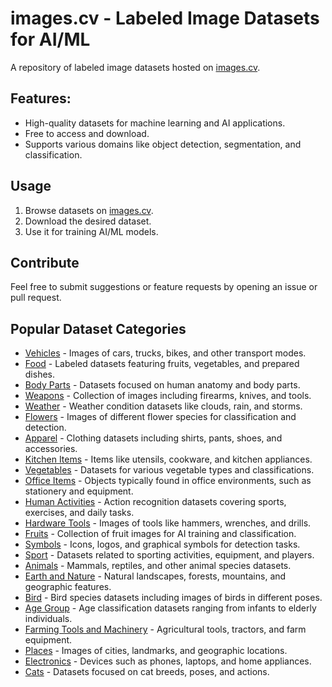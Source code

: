 # images.cv - Labeled Image Datasets for AI/ML  
A repository of labeled image datasets hosted on [images.cv](https://images.cv).  

## Features:
- High-quality datasets for machine learning and AI applications.
- Free to access and download.
- Supports various domains like object detection, segmentation, and classification.

## Usage
1. Browse datasets on [images.cv](https://images.cv).
2. Download the desired dataset.
3. Use it for training AI/ML models.

## Contribute
Feel free to submit suggestions or feature requests by opening an issue or pull request.

## Popular Dataset Categories  

- [Vehicles](https://images.cv/dataset-categories/vehicles) - Images of cars, trucks, bikes, and other transport modes.  
- [Food](https://images.cv/dataset-categories/food) - Labeled datasets featuring fruits, vegetables, and prepared dishes.  
- [Body Parts](https://images.cv/dataset-categories/body-parts) - Datasets focused on human anatomy and body parts.  
- [Weapons](https://images.cv/dataset-categories/weapons) - Collection of images including firearms, knives, and tools.  
- [Weather](https://images.cv/dataset-categories/weather) - Weather condition datasets like clouds, rain, and storms.  
- [Flowers](https://images.cv/dataset-categories/flowers) - Images of different flower species for classification and detection.  
- [Apparel](https://images.cv/dataset-categories/apparel) - Clothing datasets including shirts, pants, shoes, and accessories.  
- [Kitchen Items](https://images.cv/dataset-categories/kitchen-items) - Items like utensils, cookware, and kitchen appliances.  
- [Vegetables](https://images.cv/dataset-categories/vegetable) - Datasets for various vegetable types and classifications.  
- [Office Items](https://images.cv/dataset-categories/office-items) - Objects typically found in office environments, such as stationery and equipment.  
- [Human Activities](https://images.cv/dataset-categories/human-activities) - Action recognition datasets covering sports, exercises, and daily tasks.  
- [Hardware Tools](https://images.cv/dataset-categories/hardware-tools) - Images of tools like hammers, wrenches, and drills.  
- [Fruits](https://images.cv/dataset-categories/fruits) - Collection of fruit images for AI training and classification.  
- [Symbols](https://images.cv/dataset-categories/symbols) - Icons, logos, and graphical symbols for detection tasks.  
- [Sport](https://images.cv/dataset-categories/sport) - Datasets related to sporting activities, equipment, and players.  
- [Animals](https://images.cv/dataset-categories/animals) - Mammals, reptiles, and other animal species datasets.  
- [Earth and Nature](https://images.cv/dataset-categories/earth-and-nature) - Natural landscapes, forests, mountains, and geographic features.  
- [Bird](https://images.cv/dataset-categories/bird) - Bird species datasets including images of birds in different poses.  
- [Age Group](https://images.cv/dataset-categories/age-group) - Age classification datasets ranging from infants to elderly individuals.  
- [Farming Tools and Machinery](https://images.cv/dataset-categories/farming-tools-and-machinery) - Agricultural tools, tractors, and farm equipment.  
- [Places](https://images.cv/dataset-categories/places) - Images of cities, landmarks, and geographic locations.  
- [Electronics](https://images.cv/dataset-categories/electronics) - Devices such as phones, laptops, and home appliances.  
- [Cats](https://images.cv/dataset-categories/cats) - Datasets focused on cat breeds, poses, and actions.